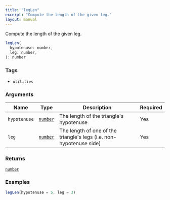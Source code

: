 ```yaml
---
title: "legLen"
excerpt: "Compute the length of the given leg."
layout: manual
---
```


Compute the length of the given leg.



```js
legLen(
  hypotenuse: number,
  leg: number,
): number
```

### Tags

* `utilities`


### Arguments

| Name | Type | Description | Required |
|----------|------|-------------|----------|
| `hypotenuse` | [`number`](/docs/kcl/types/number) | The length of the triangle's hypotenuse | Yes |
| `leg` | [`number`](/docs/kcl/types/number) | The length of one of the triangle's legs (i.e. non-hypotenuse side) | Yes |

### Returns

[`number`](/docs/kcl/types/number)


### Examples

```js
legLen(hypotenuse = 5, leg = 3)
```


